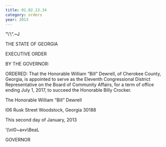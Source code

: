 ```yaml
---
title: 01.02.13.34
category: orders
year: 2013
---
```

“\‘\\“.~J

THE STATE OF GEORGIA

EXECUTIVE ORDER

BY THE GOVERNOR:

ORDERED: That the Honorable William “Bill” Dewrell, of Cherokee County,
Georgia, is appointed to serve as the Eleventh Congressional
District Representative on the Board of Community Affairs, for a
term of office ending July 1, 2017, to succeed the Honorable Billy
Crocker.

The Honorable William “Bill” Dewrell

l06 Rusk Street
Woodstock, Georgia 30188

This second day of January, 2013

‘(\nI0~a»v\BeaL

GOVERNOR

